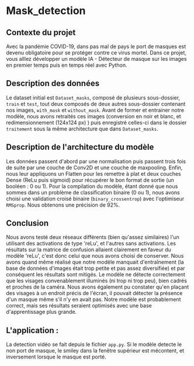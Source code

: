 # Mask_detection

## Contexte du projet

Avec la pandémie COVID-19, dans pas mal de pays le port de masques est devenu obligatoire pour se protéger contre ce virus mortel. Dans ce projet, vous alllez développer un modèle IA - Détecteur de masque sur les images en premier temps puis en temps réel avec Python.

## Description des données

Le dataset initial est `Dataset_masks`, composé de plusieurs sous-dossier, `train` et `test`, tout deux composés de deux autres sous-dossier contenant nos images, `with_mask` et `without_mask`. Avant de former et entrainer notre modèle, nous avons retraités ces images (conversion en noir et blanc, et redimensionnement (124x124 px) ) puis enregistré celles-ci dans le dossier `traitement` sous la même architecture que dans `Dataset_masks`. 


## Description de l'architecture du modèle

Les données passent d'abord par une normalisation puis passent trois fois de suite par une couche de Conv2D et une couche de maxpooling. Enfin, nous leur appliquons un Flatten pour les remettre à plat et deux couches Dense (ReLu puis sigmoid) pour récupérer le bon format de sortie (un booléen : 0 ou 1). Pour la compilation du modèle, étant donné que nous sommes dans un problème de classification binaire (0 ou 1), nous avons choisi une validation croisé binaire (`binary_crossentrop`) avec l'optimiseur `RMSprop`.
Nous obtenons une précision de 92%.


## Conclusion

Nous avons testé deux réseaux différents (bien qu'assez similaires) l'un utilisant des activations de type 'reLu', et l'autres sans activations. Les résultats sur la matrice de confusion allaient clairement en faveur du modèle 'reLu', c'est donc celui que nous avons choisi de conserver.
Nous avons quand même réalisé que notre modèle manquait d'entraînement (la base de données d'images était trop petite et pas assez diversifiée) et par conséquent les résultats sont mitigés. Le modèle ne détecte correctement que les visages convenablement illuminés (ni trop ni trop peu), bien cadrés et proches de la caméra. Nous avons également pu constater qu'en plaçant des visages à un endroit précis de l'écran, il pouvait détecter la présence d'un masque même s'il n'y en avait pas.
Notre modèle est probablement correct, mais ses résultats seraient optimisés avec une base d'apprentissage plus grande.


## L'application : 

La detection vidéo se fait depuis le fichier `app.py`. Si le modèle detecte le non port de masque, le smiley dans la fenêtre supérieur est mécontent, et inversement lorsque le masque est porté. 

